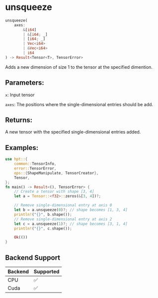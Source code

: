 # unsqueeze
```rust
unsqueeze(
    axes: 
        &[i64]
        | &[i64; _]
        | [i64; _] 
        | Vec<i64> 
        | &Vec<i64>
        | i64
) -> Result<Tensor<T>, TensorError>
```
Adds a new dimension of size 1 to the tensor at the specified dimention.

## Parameters:
`x`: Input tensor

`axes`: The positions where the single-dimensional entries should be add.

## Returns:
A new tensor with the specified single-dimensional entries added.

## Examples:
```rust
use hpt::{
    common::TensorInfo,
    error::TensorError,
    ops::{ShapeManipulate, TensorCreator},
    Tensor,
};
fn main() -> Result<(), TensorError> {
    // Create a tensor with shape [3, 4]
    let a = Tensor::<f32>::zeros(&[3, 4])?;

    // Remove single-dimensional entry at axis 0
    let b = a.unsqueeze(0)?; // shape becomes [1, 3, 4]
    println!("{}", b.shape());
    // Remove single-dimensional entry at axis 2
    let c = a.unsqueeze(1)?; // shape becomes [3, 1, 4]
    println!("{}", c.shape());

    Ok(())
}
```
## Backend Support
| Backend | Supported |
|---------|-----------|
| CPU     | ✅         |
| Cuda    | ✅        |